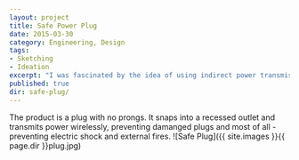 ```yaml
---
layout: project
title: Safe Power Plug
date: 2015-03-30
category: Engineering, Design
tags:
- Sketching
- Ideation
excerpt: "I was fascinated by the idea of using indirect power transmission through magnetic resonance throughout a home. There are some technical barriers though, so this product would be designed as an entry level product to introduce the technology to the broader market."
published: true
dir: safe-plug/
---
```



The product is a plug with no prongs. It snaps into a recessed outlet and transmits power wirelessly, preventing damanged plugs and most of all - preventing electric shock and external fires.
![Safe Plug]({{ site.images }}{{ page.dir }}plug.jpg)

